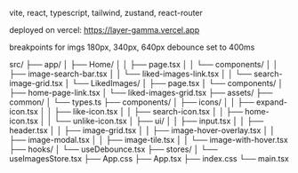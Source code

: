 vite, react, typescript, tailwind, zustand, react-router

deployed on vercel: https://layer-gamma.vercel.app

breakpoints for imgs 180px, 340px, 640px
debounce set to 400ms

src/
  ├── app/
  │   ├── Home/
  │   │   ├── page.tsx
  │   │   └── components/
  │   │       ├── image-search-bar.tsx
  │   │       └── liked-images-link.tsx
  │   │       └── search-image-grid.tsx
  │   └── LikedImages/
  │       ├── page.tsx
  │       └── components/
  │           ├── home-page-link.tsx
  │           └── liked-images-grid.tsx
  ├── assets/
  ├── common/
  │   └── types.ts
  ├── components/
  │   ├── icons/
  │   │   ├── expand-icon.tsx
  │   │   ├── like-icon.tsx
  │   │   ├── search-icon.tsx
  │   │   ├── home-icon.tsx
  │   │   └── unlike-icon.tsx
  │   ├── ui/
  │   │   ├── input.tsx
  │   │   ├── header.tsx
  │   │   ├── image-grid.tsx
  │   │   ├── image-hover-overlay.tsx
  │   │   ├── image-modal.tsx
  │   │   ├── image-tile.tsx
  │   │   └── image-with-hover.tsx
  ├── hooks/
  │   └── useDebounce.tsx
  ├── stores/
  │   └── useImagesStore.tsx
  ├── App.css
  ├── App.tsx
  ├── index.css
  └── main.tsx

